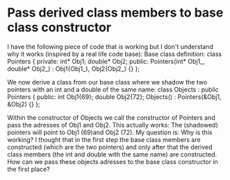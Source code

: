 
# Pass derived class members to base class constructor

I have the following piece of code that is working but I don't understand why it works (inspired by a real life code base):
Base class definition:
class Pointers {
private:
    int* Obj1;
    double* Obj2;
public:
    Pointers(int* Obj1_, double* Obj2_) : Obj1{Obj1_}, Obj2{Obj2_} {}
};

We now derive a class from our base class where we shadow the two pointers with an int and a double of the same name:
class Objects : public Pointers {
public:
    int Obj1{69};
    double Obj2{72};
    Objects() : Pointers(&Obj1, &Obj2) {}
};

Within the constructor of Objects we call the constructor of Pointers and pass the adresses of Obj1 and Obj2. This actually works: The (shadowed) pointers will point to Obj1 (69)and Obj2 (72).
My question is: Why is this working? I thought that in the first step the base class members are constructed (which are the two pointers) and only after that the derived class members (the int and double with the same name) are constructed. How can we pass these objects adresses to the base class constructor in the first place?

        